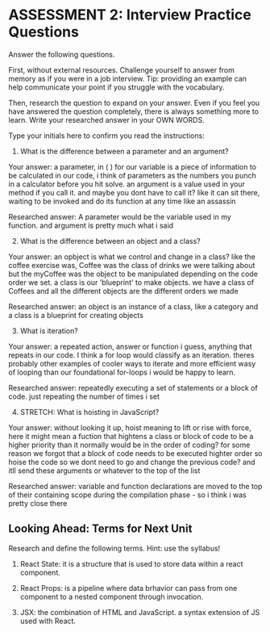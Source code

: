 # ASSESSMENT 2: Interview Practice Questions

Answer the following questions.

First, without external resources. Challenge yourself to answer from memory as if you were in a job interview. Tip: providing an example can help communicate your point if you struggle with the vocabulary.

Then, research the question to expand on your answer. Even if you feel you have answered the question completely, there is always something more to learn. Write your researched answer in your OWN WORDS.

Type your initials here to confirm you read the instructions:

1. What is the difference between a parameter and an argument?

Your answer: a parameter, in ( ) for our variable is a piece of information to be calculated in our code, i think of parameters as the numbers you punch in a calculator before you hit solve. an argument is a value used in your method if you call it. and maybe you dont have to call it? like it can sit there, waiting to be invoked and do its function at any time like an assassin

Researched answer: A parameter would be the variable used in my function. and argument is pretty much what i said

2. What is the difference between an object and a class?

Your answer: an opbject is what we control and change in a class? like the coffee exercise was, Coffee was the class of drinks we were talking about but the myCoffee was the object to be manipulated depending on the code order we set. a class is our 'blueprint' to make objects. we have a class of Coffees and all the different objects are the different orders we made

Researched answer: an object is an instance of a class, like a category and a class is a blueprint for creating objects

3. What is iteration?

Your answer: a repeated action, answer or function i guess, anything that repeats in our code. I think a for loop would classify as an iteration. theres probably other examples of cooler ways to iterate and more efficient wasy of looping than our foundational for-loops i would be happy to learn.

Researched answer: repeatedly executing a set of statements or a block of code. just  repeating the number of times i set

4. STRETCH: What is hoisting in JavaScript?

Your answer: without looking it up, hoist meaning to lift or rise with force, here it might mean a fuction that hightens a class or block of code to be a higher priority than it normally would be in the order of coding? for some reason we forgot that a block of code needs to be executed highter order so hoise the code so we dont need to go and change the previous code? and itll send these arguments or whatever to the top of the list

Researched answer: variable and function declarations are moved to the top of their containing scope during the compilation phase - so i think i was pretty close there

## Looking Ahead: Terms for Next Unit

Research and define the following terms. Hint: use the syllabus!

1. React State: it is a structure that is used to store data within a react component.

2. React Props: is a pipeline where data brhavior can pass from one  component to a nested component through invocation.

3. JSX: the combination of HTML and JavaScript. a syntax extension of JS used with React.
